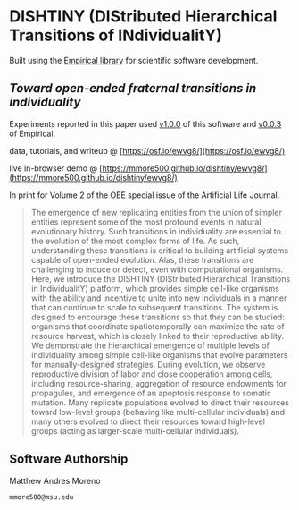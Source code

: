 #  DISHTINY (DIStributed Hierarchical Transitions of INdividualitY)

Built using the [Empirical library](https://github.com/devosoft/Empirical) for scientific software development.

## *Toward open-ended fraternal transitions in individuality*

Experiments reported in this paper used [v1.0.0](https://github.com/mmore500/dishtiny/tree/v1.0.0) of this software and [v0.0.3](https://github.com/devosoft/Empirical/tree/v0.0.3) of Empirical.

data, tutorials, and writeup @ [https://osf.io/ewvg8/](https://osf.io/ewvg8/)

live in-browser demo @ [https://mmore500.github.io/dishtiny/ewvg8/](https://mmore500.github.io/dishtiny/ewvg8/)

In print for Volume 2 of the OEE special issue of the Artificial Life Journal.

> The emergence of new replicating entities from the union of simpler entities represent some of the most profound events in natural evolutionary history.
Such transitions in individuality are essential to the evolution of the most complex forms of life.
As such, understanding these transitions is critical to building artificial systems capable of open-ended evolution.
Alas, these transitions are challenging to induce or detect, even with computational organisms.
Here, we introduce the DISHTINY (DIStributed Hierarchical Transitions in IndividualitY) platform, which provides simple cell-like organisms with the ability and incentive to unite into new individuals in a manner that can continue to scale to subsequent transitions.
The system is designed to encourage these transitions so that they can be studied:
organisms that coordinate spatiotemporally can maximize the rate of resource harvest, which is closely linked to their reproductive ability.
We demonstrate the hierarchical emergence of multiple levels of individuality among simple cell-like organisms that evolve parameters for manually-designed strategies.
During evolution, we observe reproductive division of labor and close cooperation among cells, including resource-sharing, aggregation of resource endowments for propagules, and emergence of an apoptosis response to somatic mutation.
Many replicate populations evolved to direct their resources toward low-level groups (behaving like multi-cellular individuals) and many others evolved to direct their resources toward high-level groups (acting as larger-scale multi-cellular individuals).

## Software Authorship

Matthew Andres Moreno

`mmore500@msu.edu`
